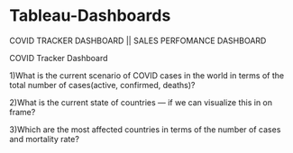 # Tableau-Dashboards


COVID TRACKER DASHBOARD ||  SALES PERFOMANCE DASHBOARD

COVID Tracker Dashboard

1)What is the current scenario of COVID cases in the world in terms of the total number of cases(active, confirmed, deaths)?

2)What is the current state of countries — if we can visualize this in on frame?

3)Which are the most affected countries in terms of the number of cases and mortality rate?
